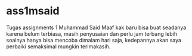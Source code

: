 # ass1msaid
Tugas assignments 1 Muhammad Said
Maaf kak baru bisa buat seadanya karena belum terbiasa, masih penyusaian dan perlu jam terbang lebih soalnya hanya bisa mencoba dimalam hari saja, kedepannya akan saya perbaiki semaksimal mungkin terimakasih.
